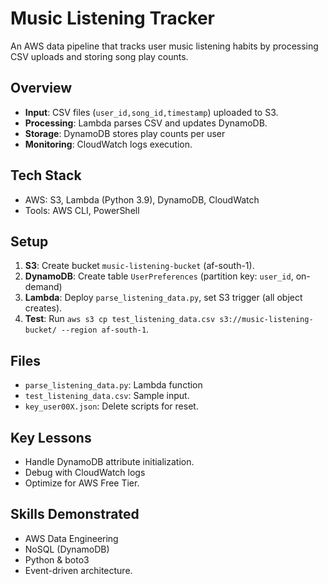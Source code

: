 # Music Listening Tracker

An AWS data pipeline that tracks user music listening habits by processing CSV uploads and storing song play counts.

## Overview
- **Input**: CSV files (`user_id,song_id,timestamp`) uploaded to S3.
- **Processing**: Lambda parses CSV and updates DynamoDB.
- **Storage**: DynamoDB stores play counts per user
- **Monitoring**: CloudWatch logs execution.

## Tech Stack
- AWS: S3, Lambda (Python 3.9), DynamoDB, CloudWatch
- Tools: AWS CLI, PowerShell

## Setup
1. **S3**: Create bucket `music-listening-bucket` (af-south-1).
2. **DynamoDB**: Create table `UserPreferences` (partition key: `user_id`, on-demand)
3. **Lambda**: Deploy `parse_listening_data.py`, set S3 trigger (all object creates).
4. **Test**: Run `aws s3 cp test_listening_data.csv s3://music-listening-bucket/ --region af-south-1`.

## Files
- `parse_listening_data.py`: Lambda function
- `test_listening_data.csv`: Sample input.
- `key_user00X.json`: Delete scripts for reset.

## Key Lessons
- Handle DynamoDB attribute initialization.
- Debug with CloudWatch logs
- Optimize for AWS Free Tier.

## Skills Demonstrated
- AWS Data Engineering
- NoSQL (DynamoDB)
- Python & boto3
- Event-driven architecture.

